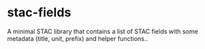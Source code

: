 # stac-fields
A minimal STAC library that contains a list of STAC fields with some metadata (title, unit, prefix) and helper functions..
